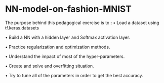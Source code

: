 # NN-model-on-fashion-MNIST
The purpose behind this pedagogical exercise is to : 
• Load a dataset using tf.keras.datasets

• Build a NN with a hidden layer and Softmax activation layer.

• Practice regularization and optimization methods.

• Understand the impact of most of the hyper-parameters.

• Create and solve and overfitting situation.

• Try to tune all of the parameters in order to get the best accuracy.
